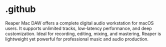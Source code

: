 # .github
Reaper Mac DAW offers a complete digital audio workstation for macOS users. It supports unlimited tracks, low-latency performance, and deep customization. Ideal for recording, editing, mixing, and mastering, Reaper is lightweight yet powerful for professional music and audio production.
